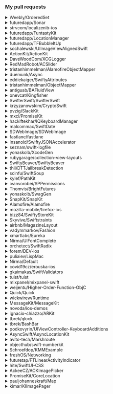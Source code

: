 ### My pull requests
<details>
  <summary>Weebly/OrderedSet</summary>

  * https://github.com/Weebly/OrderedSet/pull/25
</details>
<details>
  <summary>futuredapp/Sonar</summary>

  * https://github.com/futuredapp/Sonar/pull/5
</details>
<details>
  <summary>strvcom/localizenib-ios</summary>

  * https://github.com/strvcom/localizenib-ios/pull/1
</details>
<details>
  <summary>futuredapp/FuntastyKit</summary>

  * https://github.com/futuredapp/FuntastyKit/pull/50
  * https://github.com/futuredapp/FuntastyKit/pull/97
</details>
<details>
  <summary>futuredapp/LocationManager</summary>

  * https://github.com/futuredapp/LocationManager/pull/8
  * https://github.com/futuredapp/LocationManager/pull/9
</details>
<details>
  <summary>futuredapp/TFBubbleItUp</summary>

  * https://github.com/futuredapp/TFBubbleItUp/pull/1
</details>
<details>
  <summary>sochalewski/UIImageViewAlignedSwift</summary>

  * https://github.com/sochalewski/UIImageViewAlignedSwift/pull/22
  * https://github.com/sochalewski/UIImageViewAlignedSwift/pull/30
</details>
<details>
  <summary>ActionKit/ActionKit</summary>

  * https://github.com/ActionKit/ActionKit/pull/37
  * https://github.com/ActionKit/ActionKit/pull/38
</details>
<details>
  <summary>DaveWoodCom/XCGLogger</summary>

  * https://github.com/DaveWoodCom/XCGLogger/pull/277
</details>
<details>
  <summary>RedMadRobot/ACSlider</summary>

  * https://github.com/RedMadRobot/ACSlider/pull/2
  * https://github.com/RedMadRobot/ACSlider/pull/3
</details>
<details>
  <summary>tristanhimmelman/AlamofireObjectMapper</summary>

  * https://github.com/tristanhimmelman/AlamofireObjectMapper/pull/271
  * https://github.com/tristanhimmelman/AlamofireObjectMapper/pull/294
</details>
<details>
  <summary>duemunk/Async</summary>

  * https://github.com/duemunk/Async/pull/136
  * https://github.com/duemunk/Async/pull/137
  * https://github.com/duemunk/Async/pull/144
</details>
<details>
  <summary>eddiekaiger/SwiftyAttributes</summary>

  * https://github.com/eddiekaiger/SwiftyAttributes/pull/33
  * https://github.com/eddiekaiger/SwiftyAttributes/pull/34
  * https://github.com/eddiekaiger/SwiftyAttributes/pull/35
  * https://github.com/eddiekaiger/SwiftyAttributes/pull/37
  * https://github.com/eddiekaiger/SwiftyAttributes/pull/40
  * https://github.com/eddiekaiger/SwiftyAttributes/pull/44
  * https://github.com/eddiekaiger/SwiftyAttributes/pull/52
  * https://github.com/eddiekaiger/SwiftyAttributes/pull/53
  * https://github.com/eddiekaiger/SwiftyAttributes/pull/58
</details>
<details>
  <summary>tristanhimmelman/ObjectMapper</summary>

  * https://github.com/tristanhimmelman/ObjectMapper/pull/1056
</details>
<details>
  <summary>antiguab/BAFluidView</summary>

  * https://github.com/antiguab/BAFluidView/pull/66
</details>
<details>
  <summary>onevcat/Kingfisher</summary>

  * https://github.com/onevcat/Kingfisher/pull/1199
  * https://github.com/onevcat/Kingfisher/pull/1989
  * https://github.com/onevcat/Kingfisher/pull/1997
</details>
<details>
  <summary>SwifterSwift/SwifterSwift</summary>

  * https://github.com/SwifterSwift/SwifterSwift/pull/689
  * https://github.com/SwifterSwift/SwifterSwift/pull/702
  * https://github.com/SwifterSwift/SwifterSwift/pull/704
  * https://github.com/SwifterSwift/SwifterSwift/pull/763
  * https://github.com/SwifterSwift/SwifterSwift/pull/764
  * https://github.com/SwifterSwift/SwifterSwift/pull/766
  * https://github.com/SwifterSwift/SwifterSwift/pull/771
  * https://github.com/SwifterSwift/SwifterSwift/pull/862
  * https://github.com/SwifterSwift/SwifterSwift/pull/985
  * https://github.com/SwifterSwift/SwifterSwift/pull/1001
  * https://github.com/SwifterSwift/SwifterSwift/pull/1044
  * https://github.com/SwifterSwift/SwifterSwift/pull/1062
  * https://github.com/SwifterSwift/SwifterSwift/pull/1063
  * https://github.com/SwifterSwift/SwifterSwift/pull/1076
</details>
<details>
  <summary>krzyzanowskim/CryptoSwift</summary>

  * https://github.com/krzyzanowskim/CryptoSwift/pull/730
</details>
<details>
  <summary>pvzig/SlackKit</summary>

  * https://github.com/pvzig/SlackKit/pull/163
  * https://github.com/pvzig/SlackKit/pull/166
  * https://github.com/pvzig/SlackKit/pull/193
</details>
<details>
  <summary>mxcl/PromiseKit</summary>

  * https://github.com/mxcl/PromiseKit/pull/1078
  * https://github.com/mxcl/PromiseKit/pull/1096
  * https://github.com/mxcl/PromiseKit/pull/1118
  * https://github.com/mxcl/PromiseKit/pull/1121
  * https://github.com/mxcl/PromiseKit/pull/1125
  * https://github.com/mxcl/PromiseKit/pull/1171
  * https://github.com/mxcl/PromiseKit/pull/1211
  * https://github.com/mxcl/PromiseKit/pull/1269
  * https://github.com/mxcl/PromiseKit/pull/1276
  * https://github.com/mxcl/PromiseKit/pull/1283
  * https://github.com/mxcl/PromiseKit/pull/1286
  * https://github.com/mxcl/PromiseKit/pull/1291
  * https://github.com/mxcl/PromiseKit/pull/1293
  * https://github.com/mxcl/PromiseKit/pull/1302
  * https://github.com/mxcl/PromiseKit/pull/1304
  * https://github.com/mxcl/PromiseKit/pull/1306
  * https://github.com/mxcl/PromiseKit/pull/1307
  * https://github.com/mxcl/PromiseKit/pull/1309
  * https://github.com/mxcl/PromiseKit/pull/1312
</details>
<details>
  <summary>hackiftekhar/IQKeyboardManager</summary>

  * https://github.com/hackiftekhar/IQKeyboardManager/pull/1574
</details>
<details>
  <summary>malcommac/SwiftDate</summary>

  * https://github.com/malcommac/SwiftDate/pull/689
  * https://github.com/malcommac/SwiftDate/pull/694
</details>
<details>
  <summary>SDWebImage/SDWebImage</summary>

  * https://github.com/SDWebImage/SDWebImage/pull/2802
</details>
<details>
  <summary>fastlane/fastlane</summary>

  * https://github.com/fastlane/fastlane/pull/15128
</details>
<details>
  <summary>insanoid/SwiftyJSONAccelerator</summary>

  * https://github.com/insanoid/SwiftyJSONAccelerator/pull/99
</details>
<details>
  <summary>seznam/swift-logfile</summary>

  * https://github.com/seznam/swift-logfile/pull/1
</details>
<details>
  <summary>yonaskolb/XcodeGen</summary>

  * https://github.com/yonaskolb/XcodeGen/pull/661
  * https://github.com/yonaskolb/XcodeGen/pull/948
  * https://github.com/yonaskolb/XcodeGen/pull/1107
</details>
<details>
  <summary>rubygarage/collection-view-layouts</summary>

  * https://github.com/rubygarage/collection-view-layouts/pull/28
</details>
<details>
  <summary>SwiftyBeaver/SwiftyBeaver</summary>

  * https://github.com/SwiftyBeaver/SwiftyBeaver/pull/371
</details>
<details>
  <summary>thii/DTTJailbreakDetection</summary>

  * https://github.com/thii/DTTJailbreakDetection/pull/8
</details>
<details>
  <summary>scinfu/SwiftSoup</summary>

  * https://github.com/scinfu/SwiftSoup/pull/135
</details>
<details>
  <summary>kylef/PathKit</summary>

  * https://github.com/kylef/PathKit/pull/71
</details>
<details>
  <summary>ivanvorobei/SPPermissions</summary>

  * https://github.com/ivanvorobei/SPPermissions/pull/149
  * https://github.com/ivanvorobei/SPPermissions/pull/157
</details>
<details>
  <summary>Thomvis/BrightFutures</summary>

  * https://github.com/Thomvis/BrightFutures/pull/212
  * https://github.com/Thomvis/BrightFutures/pull/215
  * https://github.com/Thomvis/BrightFutures/pull/220
</details>
<details>
  <summary>yonaskolb/SwagGen</summary>

  * https://github.com/yonaskolb/SwagGen/pull/212
</details>
<details>
  <summary>SnapKit/SnapKit</summary>

  * https://github.com/SnapKit/SnapKit/pull/659
</details>
<details>
  <summary>Alamofire/Alamofire</summary>

  * https://github.com/Alamofire/Alamofire/pull/3112
</details>
<details>
  <summary>mozilla-mobile/firefox-ios</summary>

  * https://github.com/mozilla-mobile/firefox-ios/pull/6301
</details>
<details>
  <summary>bizz84/SwiftyStoreKit</summary>

  * https://github.com/bizz84/SwiftyStoreKit/pull/538
  * https://github.com/bizz84/SwiftyStoreKit/pull/543
</details>
<details>
  <summary>Skyvive/Swiftstraints</summary>

  * https://github.com/Skyvive/Swiftstraints/pull/17
</details>
<details>
  <summary>airbnb/MagazineLayout</summary>

  * https://github.com/airbnb/MagazineLayout/pull/81
</details>
<details>
  <summary>vadymmarkov/Fashion</summary>

  * https://github.com/vadymmarkov/Fashion/pull/19
  * https://github.com/vadymmarkov/Fashion/pull/21
  * https://github.com/vadymmarkov/Fashion/pull/22
</details>
<details>
  <summary>xmartlabs/Eureka</summary>

  * https://github.com/xmartlabs/Eureka/pull/2100
  * https://github.com/xmartlabs/Eureka/pull/2235
</details>
<details>
  <summary>Nirma/UIFontComplete</summary>

  * https://github.com/Nirma/UIFontComplete/pull/41
</details>
<details>
  <summary>orchetect/SwiftRadix</summary>

  * https://github.com/orchetect/SwiftRadix/pull/4
</details>
<details>
  <summary>forem/DEV-ios</summary>

  * https://github.com/forem/DEV-ios/pull/235
</details>
<details>
  <summary>puliaiev/LispMac</summary>

  * https://github.com/puliaiev/LispMac/pull/12
</details>
<details>
  <summary>Nirma/Default</summary>

  * https://github.com/Nirma/Default/pull/20
</details>
<details>
  <summary>covid19cz/erouska-ios</summary>

  * https://github.com/covid19cz/erouska-ios/pull/201
</details>
<details>
  <summary>gkaimakas/SwiftValidators</summary>

  * https://github.com/gkaimakas/SwiftValidators/pull/26
</details>
<details>
  <summary>tuist/tuist</summary>

  * https://github.com/tuist/tuist/pull/2222
</details>
<details>
  <summary>mixpanel/mixpanel-swift</summary>

  * https://github.com/mixpanel/mixpanel-swift/pull/448
</details>
<details>
  <summary>weijentu/Higher-Order-Function-ObjC</summary>

  * https://github.com/weijentu/Higher-Order-Function-ObjC/pull/2
</details>
<details>
  <summary>Quick/Quick</summary>

  * https://github.com/Quick/Quick/pull/1090
</details>
<details>
  <summary>wickwirew/Runtime</summary>

  * https://github.com/wickwirew/Runtime/pull/99
</details>
<details>
  <summary>MessageKit/MessageKit</summary>

  * https://github.com/MessageKit/MessageKit/pull/1722
  * https://github.com/MessageKit/MessageKit/pull/1736
</details>
<details>
  <summary>novoda/ios-demos</summary>

  * https://github.com/novoda/ios-demos/pull/96
</details>
<details>
  <summary>ignacio-chiazzo/ARKit</summary>

  * https://github.com/ignacio-chiazzo/ARKit/pull/23
</details>
<details>
  <summary>tbrek/qlock</summary>

  * https://github.com/tbrek/qlock/pull/6
</details>
<details>
  <summary>tbrek/BashBar</summary>

  * https://github.com/tbrek/BashBar/pull/22
</details>
<details>
  <summary>podkovyrin/UIViewController-KeyboardAdditions</summary>

  * https://github.com/podkovyrin/UIViewController-KeyboardAdditions/pull/7
</details>
<details>
  <summary>AsyncSwift/AsyncLocationKit</summary>

  * https://github.com/AsyncSwift/AsyncLocationKit/pull/15
  * https://github.com/AsyncSwift/AsyncLocationKit/pull/33
  * https://github.com/AsyncSwift/AsyncLocationKit/pull/34
</details>
<details>
  <summary>avito-tech/Marshroute</summary>

  * https://github.com/avito-tech/Marshroute/pull/17
</details>
<details>
  <summary>objecthub/swift-numberkit</summary>

  * https://github.com/objecthub/swift-numberkit/pull/14
  * https://github.com/objecthub/swift-numberkit/pull/15
</details>
<details>
  <summary>Schroefdop/KMMExample</summary>

  * https://github.com/Schroefdop/KMMExample/pull/1
</details>
<details>
  <summary>freshOS/Networking</summary>

  * https://github.com/freshOS/Networking/pull/56
</details>
<details>
  <summary>futuretap/FTLinearActivityIndicator</summary>

  * https://github.com/futuretap/FTLinearActivityIndicator/pull/17
</details>
<details>
  <summary>hite/SwiftUI-CSS</summary>

  * https://github.com/hite/SwiftUI-CSS/pull/2
</details>
<details>
  <summary>AckeeCZ/ACKImagePicker</summary>

  * https://github.com/AckeeCZ/ACKImagePicker/pull/26
</details>
<details>
  <summary>PromiseKit/CoreLocation</summary>

  * https://github.com/PromiseKit/CoreLocation/pull/37
</details>
<details>
  <summary>pauljohanneskraft/Map</summary>

  * https://github.com/pauljohanneskraft/Map/pull/44
</details>
<details>
  <summary>kimar/KIImagePager</summary>

  * https://github.com/kimar/KIImagePager/pull/67
  * https://github.com/kimar/KIImagePager/pull/68
</details>
